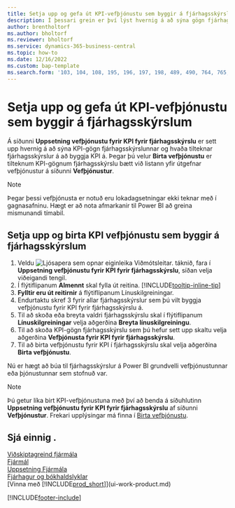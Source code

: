 ```yaml
---
title: Setja upp og gefa út KPI-vefþjónustu sem byggir á fjárhagsskýrslum
description: Í þessari grein er því lýst hvernig á að sýna gögn fjárhagsskýrslna sem byggjast á tilteknum fjárhagsskýrslum.
author: brentholtorf
ms.author: bholtorf
ms.reviewer: bholtorf
ms.service: dynamics-365-business-central
ms.topic: how-to
ms.date: 12/16/2022
ms.custom: bap-template
ms.search.form: '103, 104, 108, 195, 196, 197, 198, 489, 490, 764, 765, 766'
---
```

# <a name="set-up-and-publish-kpi-web-services-based-on-financial-reports"></a>Setja upp og gefa út KPI-vefþjónustu sem byggir á fjárhagsskýrslum

Á síðunni **Uppsetning vefþjónustu fyrir KPI fyrir fjárhagsskýrslu** er sett upp hvernig á að sýna KPI-gögn fjárhagsskýrslunnar og hvaða tilteknar fjárhagsskýrslur á að byggja KPI á. Þegar þú velur **Birta vefþjónustu** er tilteknum KPI-gögnum fjárhagsskýrslu bætt við listann yfir útgefnar vefþjónustur á síðunni **Vefþjónustur**.

> [!NOTE]
> Þegar þessi vefþjónusta er notuð eru lokadagsetningar ekki teknar með í gagnasafninu. Hægt er að nota afmarkanir til Power BI að greina mismunandi tímabil.

## <a name="set-up-and-publish-a-kpi-web-service-based-on-financial-reports"></a>Setja upp og birta KPI vefþjónustu sem byggir á fjárhagsskýrslum
  
1. Veldu ![Ljósapera sem opnar eiginleika Viðmótsleitar.](media/ui-search/search_small.png "Segðu mér hvað þú vilt gera") táknið, fara í **Uppsetning vefþjónustu fyrir KPI fyrir fjárhagsskýrslu**, síðan velja viðeigandi tengil.
2. Í flýtiflipanum **Almennt** skal fylla út reitina. [!INCLUDE[tooltip-inline-tip](includes/tooltip-inline-tip_md.md)]
3.  **Fylltir eru út reitirnir** á flýtiflipanum Línuskilgreiningar.
4. Endurtaktu skref 3 fyrir allar fjárhagsskýrslur sem þú vilt byggja vefþjónustu fyrir KPI fyrir fjárhagsskýrslu á.  
5. Til að skoða eða breyta valdri fjárhagsskýrslu skal í flýtiflipanum **Línuskilgreiningar** velja aðgerðina **Breyta línuskilgreiningu**.
6. Til að skoða KPI-gögn fjárhagsskýrslu sem þú hefur sett upp skaltu velja aðgerðina **Vefþjónusta fyrir KPI fyrir fjárhagsskýrslu**.
7. Til að birta vefþjónustu fyrir KPI í fjárhagsskýrslu skal velja aðgerðina **Birta vefþjónustu**.

Nú er hægt að búa til fjárhagsskýrslur á Power BI grundvelli vefþjónustunnar eða þjónustunnar sem stofnuð var.

> [!NOTE]  
> Þú getur líka birt KPI-vefþjónustuna með því að benda á síðuhlutinn **Uppsetning vefþjónustu fyrir KPI fyrir fjárhagsskýrslu** af síðunni **Vefþjónustur**. Frekari upplýsingar má finna í [Birta vefþjónustu](across-how-publish-web-service.md).

## <a name="see-also"></a>Sjá einnig .

[Viðskiptagreind fjármála](bi.md)  
[Fjármál](finance.md)  
[Uppsetning Fjármála](finance-setup-finance.md)  
[Fjárhagur og bókhaldslyklar](finance-general-ledger.md)  
[Vinna með [!INCLUDE[prod_short](includes/prod_short.md)]](ui-work-product.md)

[!INCLUDE[footer-include](includes/footer-banner.md)]
